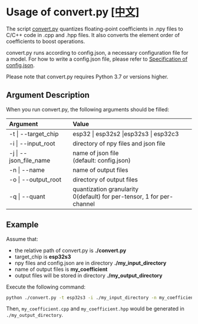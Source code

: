 # Usage of convert.py [[中文]](./README_cn.md)

The script [convert.py](./convert.py) quantizes floating-point coefficients in .npy files to C/C++ code in .cpp and .hpp files. It also converts the element order of coefficients to boost operations.

convert.py runs according to config.json, a necessary configuration file for a model. For how to write a config.json file, please refer to [Specification of config.json](./specification_of_config_json.md).

Please note that convert.py requires Python 3.7 or versions higher.

## Argument Description

When you run convert.py, the following arguments should be filled:

| Argument            | Value                                        |
| :------------------ | :------------------------------------------- |
| -t \| --target_chip | esp32 \| esp32s2 \|esp32s3 \| esp32c3        |
| -i \| --input_root  | directory of npy files and json file         |
| -j \| --json_file_name  | name of json file <br/>(default: config.json)         |
| -n \| --name        | name of output files        |
| -o \| --output_root | directory of output files |
| -q \| --quant | quantization granularity <br/> 0(default) for per-tensor, 1 for per-channel |



## Example

Assume that:

- the relative path of convert.py is **./convert.py**
- target_chip is **esp32s3**
- npy files and config.json are in directory **./my_input_directory**
- name of output files is **my_coefficient**
- output files will be stored in directory **./my_output_directory**

Execute the following command:

```sh
python ./convert.py -t esp32s3 -i ./my_input_directory -n my_coefficient -o ./my_output_directory
```

Then, `my_coefficient.cpp` and `my_coefficient.hpp` would be generated in `./my_output_directory`.
